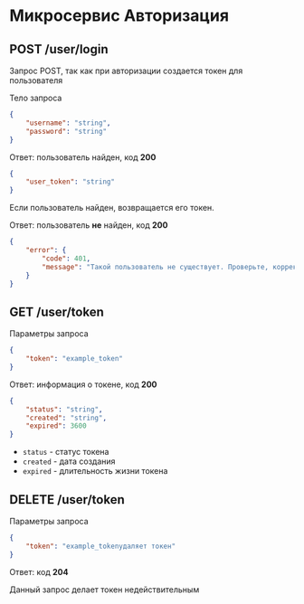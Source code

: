 # Микросервис Авторизация

## POST /user/login

Запрос POST, так как при авторизации создается токен для пользователя

Тело запроса
``` json
{
    "username": "string",
    "password": "string"
}
```
Ответ: пользователь найден, код **200**
``` json
{
    "user_token": "string"
}
```
Если пользователь найден, возвращается его токен.

Ответ: пользователь **не** найден, код **200**
``` json
{
    "error": {
        "code": 401,
        "message": "Такой пользователь не существует. Проверьте, корректно ли введены данные"
    }
}
```

## GET /user/token

Параметры запроса
```json
{
    "token": "example_token"
}
```

Ответ: информация о токене, код **200**
``` json
{
    "status": "string",
    "created": "string",
    "expired": 3600
}
```
- `status` - статус токена
- `created` - дата создания
- `expired` - длительность жизни токена

## DELETE /user/token

Параметры запроса
``` json
{
    "token": "example_tokenудаляет токен"
}
```

Ответ: код **204**

Данный запрос делает токен недействительным
